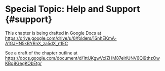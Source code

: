 # Special Topic: Help and Support {#support}

This chapter is being drafted in Google Docs at
https://drive.google.com/drive/u/0/folders/1SnhEKmA-A1GJHN5kBYRnX_za5dX_n1EC

See a draft of the chapter outline at
https://docs.google.com/document/d/1ttUKgwVcIZHM87elrlUNV6Qi9thzOwKBg8GegKObEtg/
